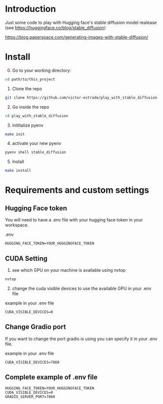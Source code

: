 
# Introduction

Just some code to play with Hugging face's stable diffusion model realease (see https://huggingface.co/blog/stable_diffusion)


https://blog.paperspace.com/generating-images-with-stable-diffusion/



# Install

0. Go to your working directory:

```bash
cd path/to/this_project
```

1. Clone the repo
```bash
git clone https://github.com/victor-estrade/play_with_stable_diffusion.git
```

2. Go inside the repo

```bash
cd play_with_stable_diffusion
```

3. Inititalize pyenv
```bash
make init
```
4. activate your new pyenv
```bash
pyenv shell stable_diffusion
```

5. Install

```bash
make install
```

# Requirements and custom settings


## Hugging Face token

You will need to have a .env file with your hugging face token in your workspace.

.env
```
HUGGING_FACE_TOKEN=YOUR_HUGGINGFACE_TOKEN
```

## CUDA Setting

1. see which GPU on your machine is available using nvtop
```bash
nvtop
```

2. change the cuda visible devices to use the available GPU in your .env file

example in your .env file
```
CUDA_VISIBLE_DEVICES=0
```

## Change Gradio port

If you want to change the port gradio is using you can specify it in your .env file.

example in your .env file
```
CUDA_VISIBLE_DEVICES=7860
```

## Complete example of .env file
```
HUGGING_FACE_TOKEN=YOUR_HUGGINGFACE_TOKEN
CUDA_VISIBLE_DEVICES=0
GRADIO_SERVER_PORT=7860
```
